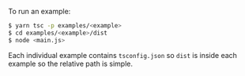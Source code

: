 To run an example:

```sh
$ yarn tsc -p examples/<example>
$ cd examples/<example>/dist
$ node <main.js>
```

Each individual example contains `tsconfig.json` so `dist` is inside each example so the relative path is simple.
